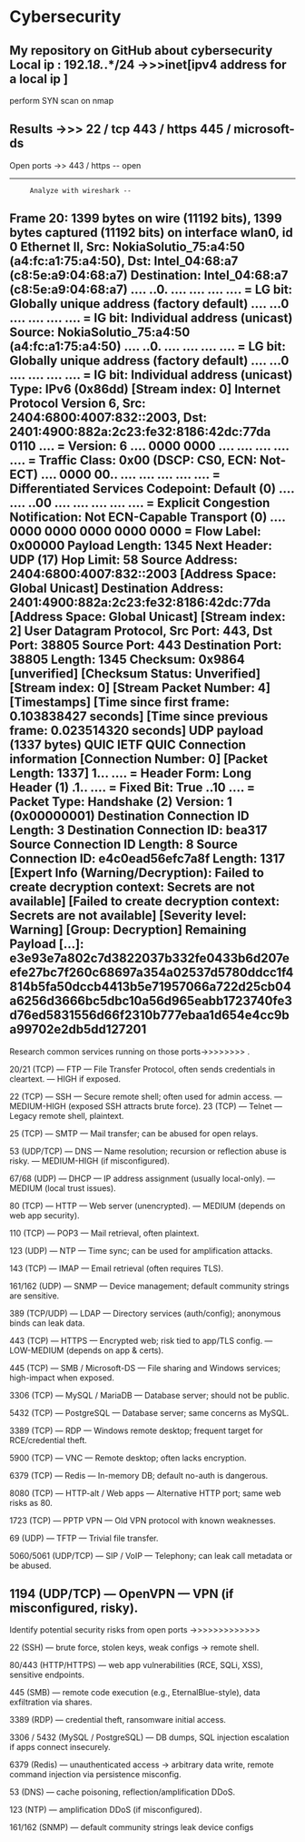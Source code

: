 # Cybersecurity
My repository on GitHub about cybersecurity
Local ip : 192.1*8.*.*/24 
->>>inet[ipv4 address for a local ip ]
--------------------------------------------
perform SYN scan on nmap 

Results ->>>  22 / tcp 
             443 / https
             445 / microsoft-ds
  -------------------------------------------
 Open ports ->>
         443 / https -- open 
         
 ----------------------------------------------------------------------------------------------------------------------------------------------------------------------------------------        
         
         Analyze with wireshark -- 
         
Frame 20: 1399 bytes on wire (11192 bits), 1399 bytes captured (11192 bits) on interface wlan0, id 0
Ethernet II, Src: NokiaSolutio_75:a4:50 (a4:fc:a1:75:a4:50), Dst: Intel_04:68:a7 (c8:5e:a9:04:68:a7)
    Destination: Intel_04:68:a7 (c8:5e:a9:04:68:a7)
        .... ..0. .... .... .... .... = LG bit: Globally unique address (factory default)
        .... ...0 .... .... .... .... = IG bit: Individual address (unicast)
    Source: NokiaSolutio_75:a4:50 (a4:fc:a1:75:a4:50)
        .... ..0. .... .... .... .... = LG bit: Globally unique address (factory default)
        .... ...0 .... .... .... .... = IG bit: Individual address (unicast)
    Type: IPv6 (0x86dd)
    [Stream index: 0]
Internet Protocol Version 6, Src: 2404:6800:4007:832::2003, Dst: 2401:4900:882a:2c23:fe32:8186:42dc:77da
    0110 .... = Version: 6
    .... 0000 0000 .... .... .... .... .... = Traffic Class: 0x00 (DSCP: CS0, ECN: Not-ECT)
        .... 0000 00.. .... .... .... .... .... = Differentiated Services Codepoint: Default (0)
        .... .... ..00 .... .... .... .... .... = Explicit Congestion Notification: Not ECN-Capable Transport (0)
    .... 0000 0000 0000 0000 0000 = Flow Label: 0x00000
    Payload Length: 1345
    Next Header: UDP (17)
    Hop Limit: 58
    Source Address: 2404:6800:4007:832::2003
        [Address Space: Global Unicast]
    Destination Address: 2401:4900:882a:2c23:fe32:8186:42dc:77da
        [Address Space: Global Unicast]
    [Stream index: 2]
User Datagram Protocol, Src Port: 443, Dst Port: 38805
    Source Port: 443
    Destination Port: 38805
    Length: 1345
    Checksum: 0x9864 [unverified]
    [Checksum Status: Unverified]
    [Stream index: 0]
    [Stream Packet Number: 4]
    [Timestamps]
        [Time since first frame: 0.103838427 seconds]
        [Time since previous frame: 0.023514320 seconds]
    UDP payload (1337 bytes)
QUIC IETF
    QUIC Connection information
        [Connection Number: 0]
    [Packet Length: 1337]
    1... .... = Header Form: Long Header (1)
    .1.. .... = Fixed Bit: True
    ..10 .... = Packet Type: Handshake (2)
    Version: 1 (0x00000001)
    Destination Connection ID Length: 3
    Destination Connection ID: bea317
    Source Connection ID Length: 8
    Source Connection ID: e4c0ead56efc7a8f
    Length: 1317
    [Expert Info (Warning/Decryption): Failed to create decryption context: Secrets are not available]
        [Failed to create decryption context: Secrets are not available]
        [Severity level: Warning]
        [Group: Decryption]
    Remaining Payload […]: e3e93e7a802c7d3822037b332fe0433b6d207eefe27bc7f260c68697a354a02537d5780ddcc1f4814b5fa50dccb4413b5e71957066a722d25cb04a6256d3666bc5dbc10a56d965eabb1723740fe3d76ed5831556d66f2310b777ebaa1d654e4cc9ba99702e2db5dd127201
----------------------------------------------------------------------------------------------------------------------------------------------------------------------------------------
Research common services running on those ports->>>>>>>>
.

20/21 (TCP) — FTP — File Transfer Protocol, often sends credentials in cleartext. — HIGH if exposed. 

22 (TCP) — SSH — Secure remote shell; often used for admin access. — MEDIUM-HIGH (exposed SSH attracts brute force). 
23 (TCP) — Telnet — Legacy remote shell, plaintext. 

25 (TCP) — SMTP — Mail transfer; can be abused for open relays. 

53 (UDP/TCP) — DNS — Name resolution; recursion or reflection abuse is risky. — MEDIUM-HIGH (if misconfigured). 

67/68 (UDP) — DHCP — IP address assignment (usually local-only). — MEDIUM (local trust issues). 

80 (TCP) — HTTP — Web server (unencrypted). — MEDIUM (depends on web app security). 

110 (TCP) — POP3 — Mail retrieval, often plaintext.

123 (UDP) — NTP — Time sync; can be used for amplification attacks. 

143 (TCP) — IMAP — Email retrieval (often requires TLS). 

161/162 (UDP) — SNMP — Device management; default community strings are sensitive. 

389 (TCP/UDP) — LDAP — Directory services (auth/config); anonymous binds can leak data. 

443 (TCP) — HTTPS — Encrypted web; risk tied to app/TLS config. — LOW-MEDIUM (depends on app & certs). 

445 (TCP) — SMB / Microsoft-DS — File sharing and Windows services; high-impact when exposed. 

3306 (TCP) — MySQL / MariaDB — Database server; should not be public. 

5432 (TCP) — PostgreSQL — Database server; same concerns as MySQL. 

3389 (TCP) — RDP — Windows remote desktop; frequent target for RCE/credential theft. 

5900 (TCP) — VNC — Remote desktop; often lacks encryption. 

6379 (TCP) — Redis — In-memory DB; default no-auth is dangerous.

8080 (TCP) — HTTP-alt / Web apps — Alternative HTTP port; same web risks as 80. 

1723 (TCP) — PPTP VPN — Old VPN protocol with known weaknesses.

69 (UDP) — TFTP — Trivial file transfer.

5060/5061 (UDP/TCP) — SIP / VoIP — Telephony; can leak call metadata or be abused. 

1194 (UDP/TCP) — OpenVPN — VPN (if misconfigured, risky). 
-----------------------------------------------------------------------------------------------------------------------------------------------------------------------------------

Identify potential security risks from open ports ->>>>>>>>>>>>>



22 (SSH) — brute force, stolen keys, weak configs → remote shell.

80/443 (HTTP/HTTPS) — web app vulnerabilities (RCE, SQLi, XSS), sensitive endpoints.

445 (SMB) — remote code execution (e.g., EternalBlue-style), data exfiltration via shares.

3389 (RDP) — credential theft, ransomware initial access.

3306 / 5432 (MySQL / PostgreSQL) — DB dumps, SQL injection escalation if apps connect insecurely.

6379 (Redis) — unauthenticated access → arbitrary data write, remote command injection via persistence misconfig.

53 (DNS) — cache poisoning, reflection/amplification DDoS.

123 (NTP) — amplification DDoS (if misconfigured).

161/162 (SNMP) — default community strings leak device configs



    
